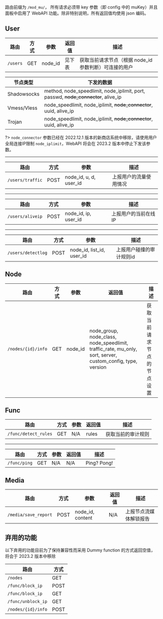 路由前缀为 `/mod_mu/`， 所有请求必须带 key 参数（即 config 中的 muKey）并且面板中启用了 WebAPI 功能。除非特别说明，所有返回值均使用 json 编码。

## User

路由 | 方式 | 参数 | 返回值 |描述
-----|------|-----|-------|----
`/users` | GET | node_id | 见下表 | 获取当前请求节点（根据 node_id 参数判断）可连接的用户

节点类型 | 下发的数据
--------|--------
Shadowsocks | method, node_speedlimit, node_iplimit, port, passwd, ~~node_connector~~, alive_ip
Vmess/Vless  | node_speedlimit, node_iplimit, ~~node_connector~~, uuid, alive_ip
Trojan | node_speedlimit, node_iplimit, ~~node_connector~~, uuid, alive_ip

?> `node_connector` 参数已经在 2022.12.1 版本的新商店系统中移除，请使用用户全局连接IP限制 `node_iplimit`，WebAPI 将会在 2023.2 版本中停止下发该参数。

---
路由 | 方式 | 参数 | 描述
-----|------|-----|-------
`/users/traffic` | POST | node_id, u, d, user_id | 上报用户的流量使用情况

---
路由 | 方式 | 参数 | 描述
-----|------|-----|-------
`/users/aliveip` | POST | node_id, ip, user_id | 上报用户的当前在线IP

---
路由 | 方式 | 参数 | 描述
-----|------|-----|-------
`/users/detectlog` | POST | node_id, list_id, user_id | 上报用户碰撞的审计规则id

## Node

路由 | 方式 | 参数 | 返回值 |描述
-----|------|-----|-------|----
`/nodes/{id}/info` | GET | node_id | node_group, node_class, node_speedlimit, traffic_rate, mu_only, sort, server, custom_config, type, version | 获取当前请求节点的节点设置

## Func

路由 | 方式 | 参数 | 返回值 |描述
-----|------|-----|-------|----
`/func/detect_rules` | GET | N/A | rules | 获取当前的审计规则

---
路由 | 方式 | 参数 | 返回值 |描述
-----|------|-----|-------|----
`/func/ping` | GET | N/A | N/A | Ping? Pong!

## Media

路由 | 方式 | 参数 | 返回值 |描述
-----|------|-----|-------|----
`/media/save_report` | POST | node_id, content | N/A | 上报节点流媒体解锁报告


## 弃用的功能

以下弃用的功能目前为了保持兼容性而采用 Dummy function 的方式返回空值，将会于 2023.2 版本中移除

路由 | 方式 
-----|------
`/nodes` | GET 
`/func/block_ip` | POST 
`/func/block_ip` | GET 
`/func/unblock_ip` | GET 
`/nodes/{id}/info` | POST 
